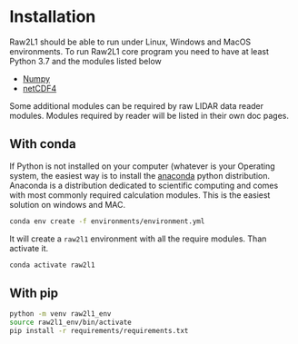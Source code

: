 # Installation

Raw2L1 should be able to run under Linux, Windows and MacOS
environments. To run Raw2L1 core program you need to have at least
Python 3.7 and the modules listed below

-   [Numpy](http://www.numpy.org/)
-   [netCDF4](https://github.com/Unidata/netcdf4-python)

Some additional modules can be required by raw LIDAR data reader
modules. Modules required by reader will be listed in their own doc
pages.

## With conda

If Python is not installed on your computer (whatever is your Operating
system, the easiest way is to install the
[anaconda](https://www.anaconda.com/) python distribution. Anaconda
is a distribution dedicated to scientific computing and comes with most
commonly required calculation modules. This is the easiest solution on
windows and MAC.


``` bash
conda env create -f environments/environment.yml
```

It will create a `raw2l1` environment with all the require modules. Than activate it.

``` bash
conda activate raw2l1
```

## With pip

``` bash
python -m venv raw2l1_env
source raw2l1_env/bin/activate
pip install -r requirements/requirements.txt
```